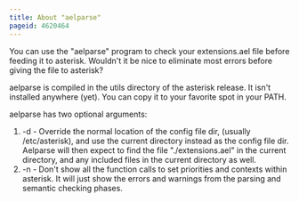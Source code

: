 ```yaml
---
title: About "aelparse"
pageid: 4620464
---
```


You can use the "aelparse" program to check your extensions.ael file before feeding it to asterisk. Wouldn't it be nice to eliminate most errors before giving the file to asterisk?


aelparse is compiled in the utils directory of the asterisk release. It isn't installed anywhere (yet). You can copy it to your favorite spot in your PATH. 


aelparse has two optional arguments:


1. -d - Override the normal location of the config file dir, (usually /etc/asterisk), and use the current directory instead as the config file dir. Aelparse will then expect to find the file "./extensions.ael" in the current directory, and any included files in the current directory as well.
2. -n - Don't show all the function calls to set priorities and contexts within asterisk. It will just show the errors and warnings from the parsing and semantic checking phases.


